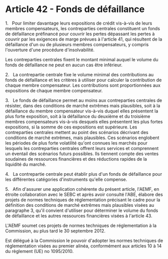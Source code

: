 # Article 42 - Fonds de défaillance


1.   Pour limiter davantage leurs expositions de crédit vis-à-vis de leurs membres compensateurs, les contreparties centrales constituent un fonds de défaillance préfinancé pour couvrir les pertes dépassant les pertes à couvrir par les exigences de marge prévues à l'article 41, qui résultent de la défaillance d'un ou de plusieurs membres compensateurs, y compris l'ouverture d'une procédure d'insolvabilité.

Les contreparties centrales fixent le montant minimal auquel le volume du fonds de défaillance ne peut en aucun cas être inférieur.

2.   La contrepartie centrale fixe le volume minimal des contributions au fonds de défaillance et les critères à utiliser pour calculer la contribution de chaque membre compensateur. Les contributions sont proportionnées aux expositions de chaque membre compensateur.

3.   Le fonds de défaillance permet au moins aux contreparties centrales de résister, dans des conditions de marché extrêmes mais plausibles, soit à la défaillance du membre compensateur vis-à-vis duquel elles présentent la plus forte exposition, soit à la défaillance du deuxième et du troisième membres compensateurs vis-à-vis desquels elles présentent les plus fortes expositions, si la somme de ces expositions est supérieure. Les contreparties centrales mettent au point des scénarios décrivant des conditions de marché extrêmes, mais plausibles. Ces scénarios englobent les périodes de plus forte volatilité qu'ont connues les marchés pour lesquels les contreparties centrales offrent leurs services et comprennent un éventail des scénarios futurs possibles. Ils tiennent compte des ventes soudaines de ressources financières et des réductions rapides de la liquidité du marché.

4.   La contrepartie centrale peut établir plus d'un fonds de défaillance pour les différentes catégories d'instruments qu'elle compense.

5.   Afin d'assurer une application cohérente du présent article, l'AEMF, en étroite collaboration avec le SEBC et après avoir consulté l'ABE, élabore des projets de normes techniques de réglementation précisant le cadre pour la définition des conditions de marché extrêmes mais plausibles visées au paragraphe 3, qu'il convient d'utiliser pour déterminer le volume du fonds de défaillance et les autres ressources financières visées à l'article 43.

L'AEMF soumet ces projets de normes techniques de réglementation à la Commission, au plus tard le 30 septembre 2012.

Est délégué à la Commission le pouvoir d'adopter les normes techniques de réglementation visées au premier alinéa, conformément aux articles 10 à 14 du règlement (UE) no 1095/2010.

